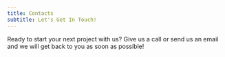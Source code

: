 ```yaml
---
title: Contacts
subtitle: Let's Get In Touch!
---
```


Ready to start your next project with us? Give us a call or send us an email and we will get back to you as soon as possible!
